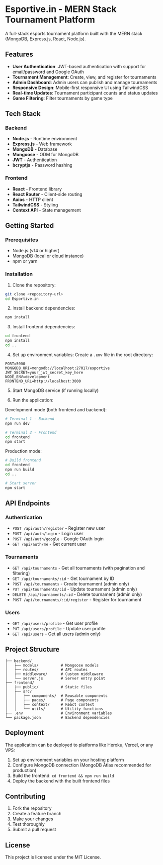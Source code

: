 # Esportive.in - MERN Stack Tournament Platform

A full-stack esports tournament platform built with the MERN stack (MongoDB, Express.js, React, Node.js).

## Features

- **User Authentication**: JWT-based authentication with support for email/password and Google OAuth
- **Tournament Management**: Create, view, and register for tournaments
- **Admin Dashboard**: Admin users can publish and manage tournaments
- **Responsive Design**: Mobile-first responsive UI using TailwindCSS
- **Real-time Updates**: Tournament participant counts and status updates
- **Game Filtering**: Filter tournaments by game type

## Tech Stack

### Backend
- **Node.js** - Runtime environment
- **Express.js** - Web framework
- **MongoDB** - Database
- **Mongoose** - ODM for MongoDB
- **JWT** - Authentication
- **bcryptjs** - Password hashing

### Frontend
- **React** - Frontend library
- **React Router** - Client-side routing
- **Axios** - HTTP client
- **TailwindCSS** - Styling
- **Context API** - State management

## Getting Started

### Prerequisites
- Node.js (v14 or higher)
- MongoDB (local or cloud instance)
- npm or yarn

### Installation

1. Clone the repository:
```bash
git clone <repository-url>
cd Esportive.in
```

2. Install backend dependencies:
```bash
npm install
```

3. Install frontend dependencies:
```bash
cd frontend
npm install
cd ..
```

4. Set up environment variables:
Create a `.env` file in the root directory:
```env
PORT=5000
MONGODB_URI=mongodb://localhost:27017/esportive
JWT_SECRET=your_jwt_secret_key_here
NODE_ENV=development
FRONTEND_URL=http://localhost:3000
```

5. Start MongoDB service (if running locally)

6. Run the application:

Development mode (both frontend and backend):
```bash
# Terminal 1 - Backend
npm run dev

# Terminal 2 - Frontend
cd frontend
npm start
```

Production mode:
```bash
# Build frontend
cd frontend
npm run build
cd ..

# Start server
npm start
```

## API Endpoints

### Authentication
- `POST /api/auth/register` - Register new user
- `POST /api/auth/login` - Login user
- `POST /api/auth/google` - Google OAuth login
- `GET /api/auth/me` - Get current user

### Tournaments
- `GET /api/tournaments` - Get all tournaments (with pagination and filtering)
- `GET /api/tournaments/:id` - Get tournament by ID
- `POST /api/tournaments` - Create tournament (admin only)
- `PUT /api/tournaments/:id` - Update tournament (admin only)
- `DELETE /api/tournaments/:id` - Delete tournament (admin only)
- `POST /api/tournaments/:id/register` - Register for tournament

### Users
- `GET /api/users/profile` - Get user profile
- `PUT /api/users/profile` - Update user profile
- `GET /api/users` - Get all users (admin only)

## Project Structure

```
├── backend/
│   ├── models/          # Mongoose models
│   ├── routes/          # API routes
│   ├── middleware/      # Custom middleware
│   └── server.js        # Server entry point
├── frontend/
│   ├── public/          # Static files
│   ├── src/
│   │   ├── components/  # Reusable components
│   │   ├── pages/       # Page components
│   │   ├── context/     # React context
│   │   └── utils/       # Utility functions
├── .env                 # Environment variables
└── package.json         # Backend dependencies
```

## Deployment

The application can be deployed to platforms like Heroku, Vercel, or any VPS:

1. Set up environment variables on your hosting platform
2. Configure MongoDB connection (MongoDB Atlas recommended for production)
3. Build the frontend: `cd frontend && npm run build`
4. Deploy the backend with the built frontend files

## Contributing

1. Fork the repository
2. Create a feature branch
3. Make your changes
4. Test thoroughly
5. Submit a pull request

## License

This project is licensed under the MIT License.